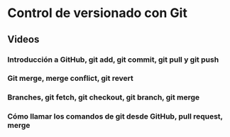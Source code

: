 # Control de versionado con Git

## Videos

### Introducción a GitHub, git add, git commit, git pull y git push

<YouTube v="8eB6eVDfrnA"/>


### Git merge, merge conflict, git revert

<YouTube v="vuAFDdSXfm8"/>

### Branches, git fetch, git checkout, git branch, git merge

<YouTube v="BYvk2R1OjJU"/>

### Cómo llamar los comandos de git desde GitHub, pull request, merge

<YouTube v="DsEmUnPwHxs"/>
